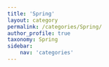 ```yaml
---
title: 'Spring'
layout: category
permalink: /categories/Spring/
author_profile: true
taxonomy: Spring
sidebar:
    nav: 'categories'
---
```

